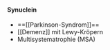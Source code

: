 ---
---
#### Synuclein
- ==[[Parkinson-Syndrom]]==
- [[Demenz]] mit Lewy-Kröpern
- Multisystematrophie (MSA)